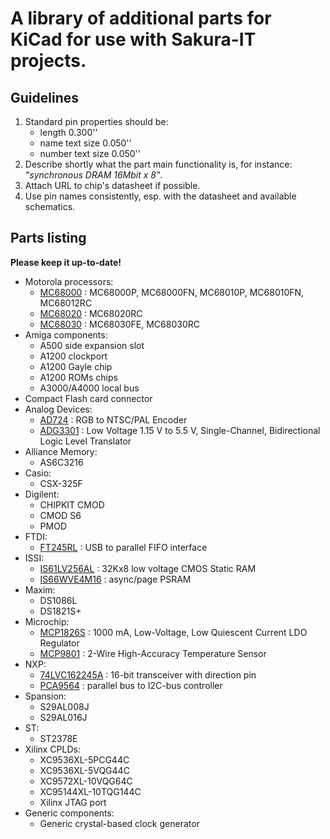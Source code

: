 A library of additional parts for KiCad for use with Sakura-IT projects.
===

Guidelines
---

1. Standard pin properties should be:
    * length 0.300''
    * name text size 0.050''
    * number text size 0.050''
2. Describe shortly what the part main functionality is, for instance: *"synchronous DRAM 16Mbit x 8"*.
3. Attach URL to chip's datasheet if possible.
4. Use pin names consistently, esp. with the datasheet and available schematics. 

Parts listing
---

**Please keep it up-to-date!**

* Motorola processors:
  * [MC68000](http://www.freescale.com/files/32bit/doc/ref_manual/MC68000UM.pdf) : MC68000P, MC68000FN, MC68010P, MC68010FN, MC68012RC
  * [MC68020](http://www.freescale.com/files/32bit/doc/ref_manual/MC68020UM.pdf) : MC68020RC
  * [MC68030](http://www.freescale.com/files/32bit/doc/ref_manual/MC68030UM.pdf) : MC68030FE, MC68030RC
* Amiga components:
  * A500 side expansion slot
  * A1200 clockport
  * A1200 Gayle chip
  * A1200 ROMs chips
  * A3000/A4000 local bus
* Compact Flash card connector
* Analog Devices:
  * [AD724](http://www.farnell.com/datasheets/698535.pdf) : RGB to NTSC/PAL Encoder
  * [ADG3301](http://www.analog.com/media/en/technical-documentation/data-sheets/ADG3301.pdf) : Low Voltage 1.15 V to 5.5 V, Single-Channel, Bidirectional Logic Level Translator
* Alliance Memory:
  * AS6C3216
* Casio:
  * CSX-325F
* Digilent:
  * CHIPKIT CMOD
  * CMOD S6 
  * PMOD
* FTDI:
  * [FT245RL](http://www.ftdichip.com/Support/Documents/DataSheets/ICs/DS_FT245R.pdf) : USB to parallel FIFO interface
* ISSI:
  * [IS61LV256AL](http://www.issi.com/WW/pdf/61LV256AL.pdf) : 32Kx8 low voltage CMOS Static RAM
  * [IS66WVE4M16](http://www.issi.com/WW/pdf/66WVE4M16ALL.pdf) : async/page PSRAM
* Maxim:
  * DS1086L
  * DS1821S+
* Microchip:
  * [MCP1826S](http://ww1.microchip.com/downloads/en/DeviceDoc/22057B.pdf) : 1000 mA, Low-Voltage, Low Quiescent Current LDO Regulator
  * [MCP9801](http://ww1.microchip.com/downloads/en/DeviceDoc/21909d.pdf) : 2-Wire High-Accuracy Temperature Sensor
* NXP:
  * [74LVC162245A](http://www.nxp.com/documents/data_sheet/74LVC_LVCH162245A.pdf) : 16-bit transceiver with direction pin
  * [PCA9564](http://www.nxp.com/documents/data_sheet/PCA9564.pdf) : parallel bus to I2C-bus controller
* Spansion:
  * S29AL008J
  * S29AL016J
* ST:
  * ST2378E
* Xilinx CPLDs:
  * XC9536XL-5PCG44C
  * XC9536XL-5VQG44C
  * XC9572XL-10VQG64C
  * XC95144XL-10TQG144C
  * Xilinx JTAG port
* Generic components:
  * Generic crystal-based clock generator

